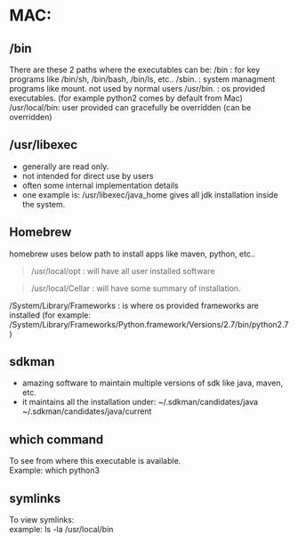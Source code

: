 # MAC:

## /bin
There are these 2 paths where the executables can be:
/bin : for key programs like /bin/sh, /bin/bash, /bin/ls, etc..
/sbin. : system managment programs like mount. not used by normal users
/usr/bin. : os provided executables. (for example python2 comes by default from Mac)
/usr/local/bin: user provided can gracefully be overridden (can be overridden)

## /usr/libexec
- generally are read only.
- not intended for direct use by users
- often some internal implementation details
- one example is: /usr/libexec/java_home gives all jdk installation inside the system.

## Homebrew
homebrew uses below path to install apps like maven, python, etc.. 
> /usr/local/opt : will have all user installed software

> /usr/local/Cellar : will have some summary of installation.

/System/Library/Frameworks : is where os provided frameworks are installed (for example: /System/Library/Frameworks/Python.framework/Versions/2.7/bin/python2.7)

## sdkman
- amazing software to maintain multiple versions of sdk like java, maven, etc.
- it maintains all the installation under:
~/.sdkman/candidates/java
~/.sdkman/candidates/java/current

## which command
To see from where this executable is available. </br>
Example: which python3

## symlinks
To view symlinks: </br>
example: ls -la /usr/local/bin

